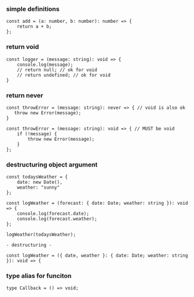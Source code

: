 ### simple definitions
```
const add = (a: number, b: number): number => {
    return a + b;
};
```

### return void
```
const logger = (message: string): void => {
    console.log(message);
    // return null; // ok for void
    // return undefined; // ok for void
}
```

### return never
```
const throwError = (message: string): never => { // void is also ok
   throw new Error(message);
}

const throwError = (message: string): void => { // MUST be void
    if (!message) {
        throw new Error(message);
    }
};
```

### destructuring object argument
```
const todaysWeather = {
    date: new Date(),
    weather: "sunny"
};

const logWeather = (forecast: { date: Date; weather: string }): void => {
    console.log(forecast.date);
    console.log(forecast.weather);
};

logWeather(todaysWeather);

- destructuring -

const logWeather = ({ date, weather }: { date: Date; weather: string }): void => {

```

### type alias for funciton
```
type Callback = () => void;
```